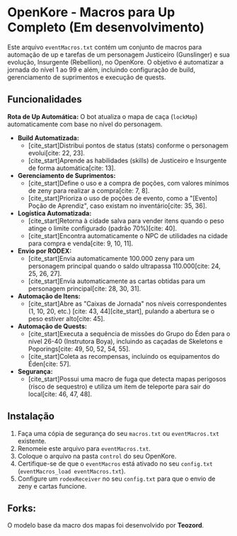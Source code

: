 # OpenKore - Macros para Up Completo (Em desenvolvimento)

Este arquivo `eventMacros.txt` contém um conjunto de macros para automação de up e tarefas de um personagem Justiceiro (Gunslinger) e sua evolução, Insurgente (Rebellion), no OpenKore. O objetivo é automatizar a jornada do nível 1 ao 99 e além, incluindo configuração de build, gerenciamento de suprimentos e execução de quests.

## Funcionalidades

**Rota de Up Automática:** O bot atualiza o mapa de caça (`lockMap`) automaticamente com base no nível do personagem.
* **Build Automatizada:**
    * [cite_start]Distribui pontos de status (stats) conforme o personagem evolui[cite: 22, 23].
    * [cite_start]Aprende as habilidades (skills) de Justiceiro e Insurgente de forma automática[cite: 13].
* **Gerenciamento de Suprimentos:**
    * [cite_start]Define o uso e a compra de poções, com valores mínimos de zeny para realizar a compra[cite: 7, 8].
    * [cite_start]Prioriza o uso de poções de evento, como a "[Evento] Poção de Aprendiz", caso existam no inventário[cite: 35, 36].
* **Logística Automatizada:**
    * [cite_start]Retorna à cidade salva para vender itens quando o peso atinge o limite configurado (padrão 70%)[cite: 40].
    * [cite_start]Encontra automaticamente o NPC de utilidades na cidade para compra e venda[cite: 9, 10, 11].
* **Envio por RODEX:**
    * [cite_start]Envia automaticamente 100.000 zeny para um personagem principal quando o saldo ultrapassa 110.000[cite: 24, 25, 26, 27].
    * [cite_start]Envia automaticamente as cartas obtidas para um personagem principal[cite: 28, 30, 31].
* **Automação de Itens:**
    * [cite_start]Abre as "Caixas de Jornada" nos níveis correspondentes (1, 10, 20, etc.) [cite: 43, 44][cite_start], pulando a abertura se o peso estiver alto[cite: 45].
* **Automação de Quests:**
    * [cite_start]Executa a sequência de missões do Grupo do Éden para o nível 26-40 (Instrutora Boya), incluindo as caçadas de Skeletons e Poporings[cite: 49, 50, 52, 54, 55].
    * [cite_start]Coleta as recompensas, incluindo os equipamentos do Éden[cite: 57].
* **Segurança:**
    * [cite_start]Possui uma macro de fuga que detecta mapas perigosos (risco de sequestro) e utiliza um item de teleporte para sair do local[cite: 46, 47, 48].

## Instalação

1.  Faça uma cópia de segurança do seu `macros.txt` ou `eventMacros.txt` existente.
2.  Renomeie este arquivo para `eventMacros.txt`.
3.  Coloque o arquivo na pasta `control` do seu OpenKore.
4.  Certifique-se de que o `eventMacros` está ativado no seu `config.txt` (`eventMacros_load eventMacros.txt`).
5.  Configure um `rodexReceiver` no seu `config.txt` para que o envio de zeny e cartas funcione.

## Forks:
O modelo base da macro dos mapas foi desenvolvido por **Teozord**.
